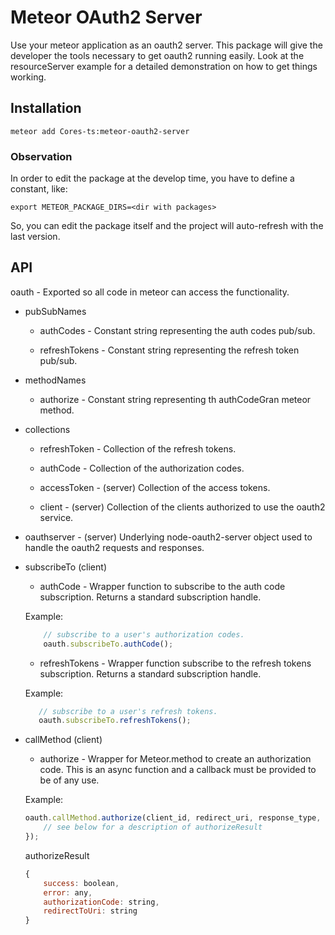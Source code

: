 Meteor OAuth2 Server
===
Use your meteor application as an oauth2 server. This package will give the
developer the tools necessary to get oauth2 running easily. Look at the
resourceServer example for a detailed demonstration on how to get things
working.

## Installation
`meteor add Cores-ts:meteor-oauth2-server`

### Observation
In order to edit the package at the develop time, you have to define a constant, 
like:

`export METEOR_PACKAGE_DIRS=<dir with packages>`

So, you can edit the package itself and the project will auto-refresh with
the last version.


## API

oauth - Exported so all code in meteor can access the functionality.
 - pubSubNames
   - authCodes - Constant string representing the auth codes pub/sub.

   - refreshTokens - Constant string representing the refresh token pub/sub.

 - methodNames
   - authorize - Constant string representing th authCodeGran meteor method.

 - collections
   - refreshToken - Collection of the refresh tokens.

   - authCode - Collection of the authorization codes.

   - accessToken - (server) Collection of the access tokens.

   - client - (server) Collection of the clients authorized to use the oauth2 service.

 - oauthserver - (server) Underlying node-oauth2-server object used to handle the oauth2 requests and responses.

 - subscribeTo (client)
   - authCode - Wrapper function to subscribe to the auth code subscription. Returns a standard subscription handle.

   Example:
   ```javascript
       // subscribe to a user's authorization codes.
       oauth.subscribeTo.authCode();
   ```

   - refreshTokens - Wrapper function subscribe to the refresh tokens subscription. Returns a standard subscription handle.

   Example:
   ```javascript
      // subscribe to a user's refresh tokens.
      oauth.subscribeTo.refreshTokens();
    ```

 - callMethod (client)
   - authorize - Wrapper for Meteor.method to create an authorization code. This is an async function
   and a callback must be provided to be of any use.

   Example:
   ```javascript
   oauth.callMethod.authorize(client_id, redirect_uri, response_type, scope, state, function(err, authorizeResult) {
       // see below for a description of authorizeResult
   });
   ```

    authorizeResult
    ```javascript
    {
        success: boolean,
        error: any,
        authorizationCode: string,
        redirectToUri: string
    }
    ```
